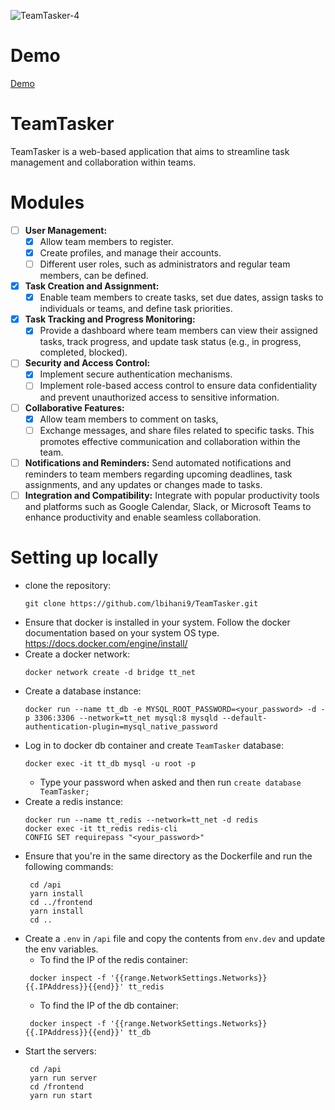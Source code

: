 ![TeamTasker-4](https://github.com/lbihani9/TeamTasker/assets/49104508/345fbf2c-cf44-46db-892f-a59cc8e282d8)

# Demo
[Demo](https://github.com/lbihani9/TeamTasker/assets/49104508/232f655c-d712-409a-8172-e2b40a802b89)

# TeamTasker
TeamTasker is a web-based application that aims to streamline task management and collaboration within teams.

# Modules
- [ ]  **User Management:**
    - [X]  Allow team members to register.
    - [X]  Create profiles, and manage their accounts.
    - [ ]  Different user roles, such as administrators and regular team members, can be defined.
- [X]  **Task Creation and Assignment:**
    - [X]  Enable team members to create tasks, set due dates, assign tasks to individuals or teams, and define task priorities.
- [X]  **Task Tracking and Progress Monitoring:**
    - [X]  Provide a dashboard where team members can view their assigned tasks, track progress, and update task status (e.g., in progress, completed, blocked).
- [ ]  **Security and Access Control:**
    - [X]  Implement secure authentication mechanisms.
    - [ ]  Implement role-based access control to ensure data confidentiality and prevent unauthorized access to sensitive information.
- [ ]  **Collaborative Features:**
    - [X]  Allow team members to comment on tasks,
    - [ ]  Exchange messages, and share files related to specific tasks. This promotes effective communication and collaboration within the team.
- [ ]  **Notifications and Reminders:** Send automated notifications and reminders to team members regarding upcoming deadlines, task assignments, and any updates or changes made to tasks.
- [ ]  **Integration and Compatibility:** Integrate with popular productivity tools and platforms such as Google Calendar, Slack, or Microsoft Teams to enhance productivity and enable seamless collaboration.

# Setting up locally
 - clone the repository:
   ```
   git clone https://github.com/lbihani9/TeamTasker.git
   ```
 - Ensure that docker is installed in your system. Follow the docker documentation based on your system OS type. https://docs.docker.com/engine/install/
 - Create a docker network:
    ```
    docker network create -d bridge tt_net
    ``` 
 - Create a database instance:
    ```
    docker run --name tt_db -e MYSQL_ROOT_PASSWORD=<your_password> -d -p 3306:3306 --network=tt_net mysql:8 mysqld --default-authentication-plugin=mysql_native_password 
    ```
 - Log in to docker db container and create `TeamTasker` database:
    ```
    docker exec -it tt_db mysql -u root -p
    ```
    - Type your password when asked and then run `create database TeamTasker;`
 - Create a redis instance:
   ```
   docker run --name tt_redis --network=tt_net -d redis
   docker exec -it tt_redis redis-cli
   CONFIG SET requirepass "<your_password>"
   ```
 - Ensure that you're in the same directory as the Dockerfile and run the following commands:
   ```
    cd /api
    yarn install
    cd ../frontend
    yarn install
    cd ..
   ```
 - Create a `.env` in `/api` file and copy the contents from `env.dev` and update the env variables.
   - To find the IP of the redis container:
   ```
    docker inspect -f '{{range.NetworkSettings.Networks}}{{.IPAddress}}{{end}}' tt_redis
   ```
   - To find the IP of the db container:
   ```
    docker inspect -f '{{range.NetworkSettings.Networks}}{{.IPAddress}}{{end}}' tt_db
   ```
 - Start the servers:
   ```
    cd /api
    yarn run server
    cd /frontend
    yarn run start
   ```
